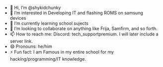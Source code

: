 - 👋 Hi, I’m @shykidchunky
- 👀 I’m interested in Developing IT and flashing ROMS on samsung devices
- 🌱 I’m currently learning school sujects
- 💞️ I’m looking to collaborate on anything like Frija, Samfirm, and so forth.
- 📫 How to reach me: Discord: tech_supportpremium. I will later include a server link.
- 😄 Pronouns: he/him
- ⚡ Fun fact: I am Famous in my entire school for my hacking/programming/IT knowledge.

<!---
shykidchunky/shykidchunky is a ✨ special ✨ repository because its `README.md` (this file) appears on your GitHub profile.
You can click the Preview link to take a look at your changes.
--->
